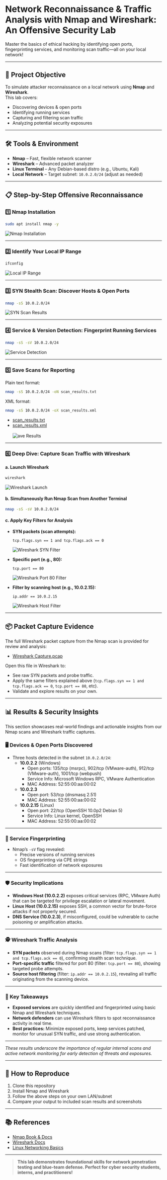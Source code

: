 # Network Reconnaissance & Traffic Analysis with Nmap and Wireshark: An Offensive Security Lab

Master the basics of ethical hacking by identifying open ports, fingerprinting services, and monitoring scan traffic—all on your local network!

---

## 🚀 Project Objective

To simulate attacker reconnaissance on a local network using **Nmap** and **Wireshark**.  
This lab covers:  
- Discovering devices & open ports  
- Identifying running services  
- Capturing and filtering scan traffic  
- Analyzing potential security exposures  

---

## 🛠️ Tools & Environment

- **Nmap** – Fast, flexible network scanner  
- **Wireshark** – Advanced packet analyzer  
- **Linux Terminal** – Any Debian-based distro (e.g., Ubuntu, Kali)  
- **Local Network** – Target subnet: `10.0.2.0/24` (adjust as needed)  

---

## 📋 Step-by-Step Offensive Reconnaissance

### 1️⃣ Nmap Installation
```sh
sudo apt install nmap -y
```
![Nmap Installation](screenshots/install_nmap.png)

---

### 2️⃣ Identify Your Local IP Range
```sh
ifconfig
```
![Local IP Range](screenshots/find_ip.png)

---

### 3️⃣ SYN Stealth Scan: Discover Hosts & Open Ports
```sh
nmap -sS 10.0.2.0/24
```
![SYN Scan Results](screenshots/tcp_syn_scan.png)

---

### 4️⃣ Service & Version Detection: Fingerprint Running Services
```sh
nmap -sS -sV 10.0.2.0/24
```
![Service Detection](screenshots/service_version_scan.png)

---

### 5️⃣ Save Scans for Reporting
Plain text format:
```sh
nmap -sS 10.0.2.0/24 -oN scan_results.txt
```
XML format:
```sh
nmap -sS 10.0.2.0/24 -oX scan_results.xml
```
- [scan_results.txt](scan_results.txt)
- [scan_results.xml](scan_results.xml)\
\
![ave Results](screenshots/save_results.png)

---

### 6️⃣ Deep Dive: Capture Scan Traffic with Wireshark

#### a. Launch Wireshark
```sh
wireshark
```
![Wireshark Launch](screenshots/wireshark_open.png)

#### b. Simultaneously Run Nmap Scan from Another Terminal
```sh
nmap -sS -sV 10.0.2.0/24
```

#### c. Apply Key Filters for Analysis

- **SYN packets (scan attempts):**
  ```
  tcp.flags.syn == 1 and tcp.flags.ack == 0
  ```
  ![Wireshark SYN Filter](screenshots/wireshark_filter_syn.png)

- **Specific port (e.g., 80):**
  ```
  tcp.port == 80
  ```
  ![Wireshark Port 80 Filter](screenshots/wireshark_filter_port80.png)

- **Filter by scanning host (e.g., 10.0.2.15):**
  ```
  ip.addr == 10.0.2.15
  ```
  ![Wireshark Host Filter](screenshots/wireshark_filter_host.png)

---

## 📦 Packet Capture Evidence

The full Wireshark packet capture from the Nmap scan is provided for review and analysis:
- [Wireshark Capture.pcap](wireshark_capture.pcap)

Open this file in Wireshark to:
- See raw SYN packets and probe traffic.
- Apply the same filters explained above (`tcp.flags.syn == 1 and tcp.flags.ack == 0`, `tcp.port == 80`, etc).
- Validate and explore results on your own.

---

## 📊 Results & Security Insights

This section showcases real-world findings and actionable insights from our Nmap scans and Wireshark traffic captures.

### 🖥️ Devices & Open Ports Discovered

- Three hosts detected in the subnet `10.0.2.0/24`:
  - **10.0.2.2** (Windows)
    - Open ports: 135/tcp (msrpc), 902/tcp (VMware-auth), 912/tcp (VMware-auth), 1001/tcp (webpush)
    - Service Info: Microsoft Windows RPC, VMware Authentication
    - MAC Address: 52:55:00:aa:00:02
  - **10.0.2.3**
    - Open port: 53/tcp (dnsmasq 2.51)
    - MAC Address: 52:55:00:aa:00:02
  - **10.0.2.15** (Linux)
    - Open port: 22/tcp (OpenSSH 10.0p2 Debian 5)
    - Service Info: Linux kernel, OpenSSH
    - MAC Address: 52:55:00:aa:00:02

---

### 🔎 Service Fingerprinting

- Nmap’s `-sV` flag revealed:
  - Precise versions of running services  
  - OS fingerprinting via CPE strings  
  - Fast identification of network exposures  

---

### 🛡️ Security Implications

- **Windows Host (10.0.2.2)** exposes critical services (RPC, VMware Auth) that can be targeted for privilege escalation or lateral movement.
- **Linux Host (10.0.2.15)** exposes SSH, a common vector for brute-force attacks if not properly secured.
- **DNS Service (10.0.2.3)**, if misconfigured, could be vulnerable to cache poisoning or amplification attacks.

---

### 🕵️ Wireshark Traffic Analysis

- **SYN packets** observed during Nmap scans (filter: `tcp.flags.syn == 1 and tcp.flags.ack == 0`), confirming stealth scan technique.
- **Port-specific traffic** filtered for port 80 (filter: `tcp.port == 80`), showing targeted probe attempts.
- **Source host filtering** (filter: `ip.addr == 10.0.2.15`), revealing all traffic originating from the scanning device.

---

### 📝 Key Takeaways

- **Exposed services** are quickly identified and fingerprinted using basic Nmap and Wireshark techniques.
- **Network defenders** can use Wireshark filters to spot reconnaissance activity in real time.
- **Best practices:** Minimize exposed ports, keep services patched, monitor for unusual SYN traffic, and use strong authentication.

---

*These results underscore the importance of regular internal scans and active network monitoring for early detection of threats and exposures.*

---

## 🔁 How to Reproduce

1. Clone this repository
2. Install Nmap and Wireshark
3. Follow the above steps on your own LAN/subnet
4. Compare your output to included scan results and screenshots

---

## 📚 References

- [Nmap Book & Docs](https://nmap.org/book/man.html)
- [Wireshark Docs](https://www.wireshark.org/docs/)
- [Linux Networking Basics](https://wiki.debian.org/NetworkConfiguration)

---

> **This lab demonstrates foundational skills for network penetration testing and blue-team defense. Perfect for cyber security students, interns, and practitioners!**
